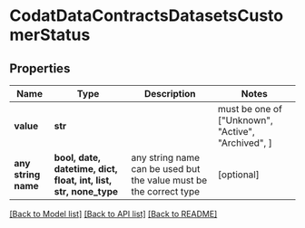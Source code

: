 # CodatDataContractsDatasetsCustomerStatus


## Properties
Name | Type | Description | Notes
------------ | ------------- | ------------- | -------------
**value** | **str** |  |  must be one of ["Unknown", "Active", "Archived", ]
**any string name** | **bool, date, datetime, dict, float, int, list, str, none_type** | any string name can be used but the value must be the correct type | [optional]

[[Back to Model list]](../README.md#documentation-for-models) [[Back to API list]](../README.md#documentation-for-api-endpoints) [[Back to README]](../README.md)


